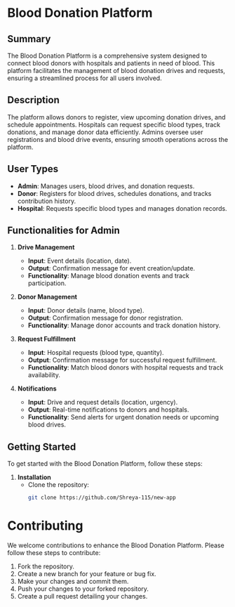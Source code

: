 # Blood Donation Platform

## Summary
The Blood Donation Platform is a comprehensive system designed to connect blood donors with hospitals and patients in need of blood. This platform facilitates the management of blood donation drives and requests, ensuring a streamlined process for all users involved.

## Description
The platform allows donors to register, view upcoming donation drives, and schedule appointments. Hospitals can request specific blood types, track donations, and manage donor data efficiently. Admins oversee user registrations and blood drive events, ensuring smooth operations across the platform.

## User Types
- **Admin**: Manages users, blood drives, and donation requests.
- **Donor**: Registers for blood drives, schedules donations, and tracks contribution history.
- **Hospital**: Requests specific blood types and manages donation records.

## Functionalities for Admin
1. **Drive Management**
   - **Input**: Event details (location, date).
   - **Output**: Confirmation message for event creation/update.
   - **Functionality**: Manage blood donation events and track participation.

2. **Donor Management**
   - **Input**: Donor details (name, blood type).
   - **Output**: Confirmation message for donor registration.
   - **Functionality**: Manage donor accounts and track donation history.

3. **Request Fulfillment**
   - **Input**: Hospital requests (blood type, quantity).
   - **Output**: Confirmation message for successful request fulfillment.
   - **Functionality**: Match blood donors with hospital requests and track availability.

4. **Notifications**
   - **Input**: Drive and request details (location, urgency).
   - **Output**: Real-time notifications to donors and hospitals.
   - **Functionality**: Send alerts for urgent donation needs or upcoming blood drives.

## Getting Started
To get started with the Blood Donation Platform, follow these steps:

1. **Installation**
   - Clone the repository: 
     ```bash
     git clone https://github.com/Shreya-115/new-app   
 # Contributing
We welcome contributions to enhance the Blood Donation Platform. Please follow these steps to contribute:

1. Fork the repository.
2. Create a new branch for your feature or bug fix.
3. Make your changes and commit them.
4. Push your changes to your forked repository.
5. Create a pull request detailing your changes.

#
